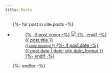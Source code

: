 ```yaml
---
title: Posts
---
```


<ul class="post-list">
{%- for post in site.posts -%}
    <li class="post-list-item">
        <a href="{{ post.url | relative_url }}">
            <figure class="post-entry">
    {%- if post.cover -%}
                <img class="post-entry-image" src="{{ post.cover | relative_url }}">
    {%- endif -%}
                <figcaption class="post-entry-title">{{ post.title }}</figcaption>
                <small class="post-entry-excerpt">{{ post.excerpt }}</small>
    {%- if post.date -%}
                <div class="post-entry-meta">
                    <time datetime="{{ post.date | date_to_xmlschema }}">{{ post.date | date: site.date_format }}</time>
                </div>
    {%- endif -%}
            </figure>
        </a>
    </li>
{%- endfor -%}
</ul>
